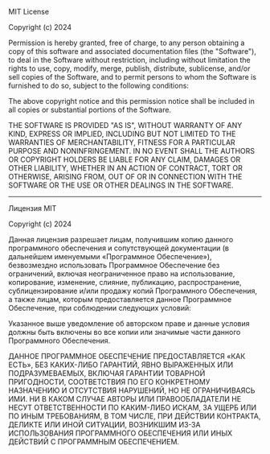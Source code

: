 MIT License

Copyright (c) 2024

Permission is hereby granted, free of charge, to any person obtaining a copy
of this software and associated documentation files (the "Software"), to deal
in the Software without restriction, including without limitation the rights
to use, copy, modify, merge, publish, distribute, sublicense, and/or sell
copies of the Software, and to permit persons to whom the Software is
furnished to do so, subject to the following conditions:

The above copyright notice and this permission notice shall be included in all
copies or substantial portions of the Software.

THE SOFTWARE IS PROVIDED "AS IS", WITHOUT WARRANTY OF ANY KIND, EXPRESS OR
IMPLIED, INCLUDING BUT NOT LIMITED TO THE WARRANTIES OF MERCHANTABILITY,
FITNESS FOR A PARTICULAR PURPOSE AND NONINFRINGEMENT. IN NO EVENT SHALL THE
AUTHORS OR COPYRIGHT HOLDERS BE LIABLE FOR ANY CLAIM, DAMAGES OR OTHER
LIABILITY, WHETHER IN AN ACTION OF CONTRACT, TORT OR OTHERWISE, ARISING FROM,
OUT OF OR IN CONNECTION WITH THE SOFTWARE OR THE USE OR OTHER DEALINGS IN THE
SOFTWARE.

---------------

Лицензия MIT

Copyright (c) 2024

Данная лицензия разрешает лицам, получившим копию данного программного обеспечения
и сопутствующей документации (в дальнейшем именуемыми «Программное Обеспечение»),
безвозмездно использовать Программное Обеспечение без ограничений, включая
неограниченное право на использование, копирование, изменение, слияние, публикацию,
распространение, сублицензирование и/или продажу копий Программного Обеспечения, а
также лицам, которым предоставляется данное Программное Обеспечение, при соблюдении
следующих условий:

Указанное выше уведомление об авторском праве и данные условия должны быть включены
во все копии или значимые части данного Программного Обеспечения.

ДАННОЕ ПРОГРАММНОЕ ОБЕСПЕЧЕНИЕ ПРЕДОСТАВЛЯЕТСЯ «КАК ЕСТЬ», БЕЗ КАКИХ-ЛИБО ГАРАНТИЙ,
ЯВНО ВЫРАЖЕННЫХ ИЛИ ПОДРАЗУМЕВАЕМЫХ, ВКЛЮЧАЯ ГАРАНТИИ ТОВАРНОЙ ПРИГОДНОСТИ,
СООТВЕТСТВИЯ ПО ЕГО КОНКРЕТНОМУ НАЗНАЧЕНИЮ И ОТСУТСТВИЯ НАРУШЕНИЙ, НО НЕ
ОГРАНИЧИВАЯСЬ ИМИ. НИ В КАКОМ СЛУЧАЕ АВТОРЫ ИЛИ ПРАВООБЛАДАТЕЛИ НЕ НЕСУТ
ОТВЕТСТВЕННОСТИ ПО КАКИМ-ЛИБО ИСКАМ, ЗА УЩЕРБ ИЛИ ПО ИНЫМ ТРЕБОВАНИЯМ, В ТОМ ЧИСЛЕ,
ПРИ ДЕЙСТВИИ КОНТРАКТА, ДЕЛИКТЕ ИЛИ ИНОЙ СИТУАЦИИ, ВОЗНИКШИМ ИЗ-ЗА ИСПОЛЬЗОВАНИЯ
ПРОГРАММНОГО ОБЕСПЕЧЕНИЯ ИЛИ ИНЫХ ДЕЙСТВИЙ С ПРОГРАММНЫМ ОБЕСПЕЧЕНИЕМ.
